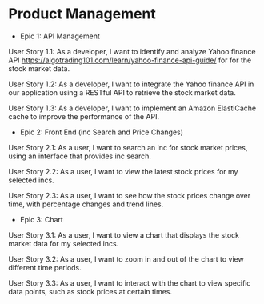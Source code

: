 # Product Management

- Epic 1: API Management

User Story 1.1: As a developer, I want to identify and analyze Yahoo finance API https://algotrading101.com/learn/yahoo-finance-api-guide/ for for the stock market data.

User Story 1.2: As a developer, I want to integrate the Yahoo finance API in our application using a RESTful API to retrieve the stock market data.

User Story 1.3: As a developer, I want to implement an Amazon ElastiCache cache to improve the performance of the API.


- Epic 2: Front End (inc Search and Price Changes)

User Story 2.1: As a user, I want to search an inc for stock market prices, using an interface that provides inc search.

User Story 2.2: As a user, I want to view the latest stock prices for my selected incs.

User Story 2.3: As a user, I want to see how the stock prices change over time, with percentage changes and trend lines.


- Epic 3: Chart

User Story 3.1: As a user, I want to view a chart that displays the stock market data for my selected incs.

User Story 3.2: As a user, I want to zoom in and out of the chart to view different time periods.

User Story 3.3: As a user, I want to interact with the chart to view specific data points, such as stock prices at certain times.

